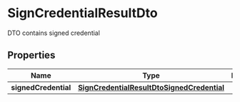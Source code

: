 # SignCredentialResultDto

DTO contains signed credential

## Properties

| Name                 | Type                                                                                      | Description | Notes |
| -------------------- | ----------------------------------------------------------------------------------------- | ----------- | ----- |
| **signedCredential** | [**SignCredentialResultDtoSignedCredential**](SignCredentialResultDtoSignedCredential.md) |             |       |
